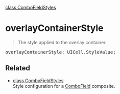 [class ComboFieldStyles](ComboFieldStyles.md)

# overlayContainerStyle

> The style applied to the overlay container.

<pre class="docgen_signature">overlayContainerStyle: UICell.StyleValue;</pre>

## Related

- [<!--{ref:class}-->class ComboFieldStyles](ComboFieldStyles.md) \
    Style configuration for a [ComboField](ComboField.md) composite.
